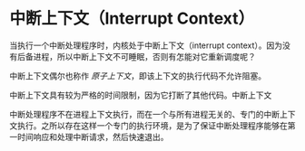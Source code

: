 # 中断上下文（Interrupt Context）

当执行一个中断处理程序时，内核处于中断上下文（interrupt context）。因为没有后备进程，所以中断上下文不可睡眠，否则有怎能对它重新调度呢？

中断上下文偶尔也称作 _原子上下文_，即该上下文的执行代码不允许阻塞。


中断上下文具有较为严格的时间限制，因为它打断了其他代码。中断上下文

中断处理程序不在进程上下文执行，而在一个与所有进程无关的、专门的中断上下文执行。之所以存在这样一个专门的执行环境，是为了保证中断处理程序能够在第一时间响应和处理中断请求，然后快速退出。